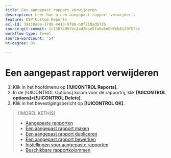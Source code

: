 ```yaml
---
title: Een aangepast rapport verwijderen
description: Leer hoe u een aangepast rapport verwijdert.
feature: DSP Custom Reports
exl-id: 39418a0e-17d8-4413-9f00-b0f210adb72b
source-git-commit: 1c13874967ec4ad264e5fa6a5e0dfeb6120f53cc
workflow-type: tm+mt
source-wordcount: '54'
ht-degree: 0%

---
```


# Een aangepast rapport verwijderen

1. Klik in het hoofdmenu op **[!UICONTROL Reports]**.
1. In de [!UICONTROL Options] kolom voor de rapportrij, klik **[!UICONTROL options]>[!UICONTROL Delete]**.
1. Klik in het bevestigingsbericht op **[!UICONTROL OK]**.

>[!MORELIKETHIS]
>
>* [Aangepaste rapporten](/help/dsp/reports/report-about.md)
>* [Een aangepast rapport maken](/help/dsp/reports/report-create.md)
>* [Een aangepast rapport dupliceren](/help/dsp/reports/report-copy.md)
>* [Een aangepast rapport bewerken](/help/dsp/reports/report-edit.md)
>* [Instellingen voor aangepaste rapporten](/help/dsp/reports/report-settings.md)
>* [Beschikbare rapportkolommen](/help/dsp/reports/report-columns.md)


